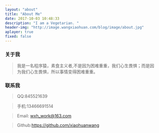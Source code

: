 ```yaml
---
layout: "about"
title: "About Me"
date: 2017-10-03 10:48:33
description: "I am a Vegetarian. "
header-img: "http://image.wangxiaohuan.com/blog/image/about.jpg"
aplayer: true
fixed: false
---
```



### 关于我

>我是一名程序猿，素食主义者,不是因为困难重重，我们心生畏惧；而是因为我们心生畏惧，所以事情变得困难重重。



 >

### 联系我
>QQ:845521639

>手机:13466691514

>Email: wxh_work@163.com

> Github:https://github.com/xiaohuanwang
